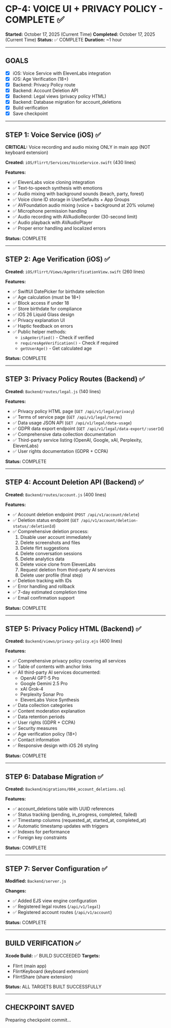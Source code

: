 # CP-4: VOICE UI + PRIVACY POLICY - COMPLETE ✅

**Started:** October 17, 2025 (Current Time)
**Completed:** October 17, 2025 (Current Time)
**Status:** ✅ COMPLETE
**Duration:** ~1 hour

---

## GOALS

- [x] iOS: Voice Service with ElevenLabs integration
- [x] iOS: Age Verification (18+)
- [x] Backend: Privacy Policy route
- [x] Backend: Account Deletion API
- [x] Backend: Legal views (privacy policy HTML)
- [x] Backend: Database migration for account_deletions
- [x] Build verification
- [x] Save checkpoint

---

## STEP 1: Voice Service (iOS) ✅

**CRITICAL:** Voice recording and audio mixing ONLY in main app (NOT keyboard extension)

**Created:** `iOS/Flirrt/Services/VoiceService.swift` (430 lines)

**Features:**
- ✅ ElevenLabs voice cloning integration
- ✅ Text-to-speech synthesis with emotions
- ✅ Audio mixing with background sounds (beach, party, forest)
- ✅ Voice clone ID storage in UserDefaults + App Groups
- ✅ AVFoundation audio mixing (voice + background at 20% volume)
- ✅ Microphone permission handling
- ✅ Audio recording with AVAudioRecorder (30-second limit)
- ✅ Audio playback with AVAudioPlayer
- ✅ Proper error handling and localized errors

**Status:** COMPLETE

---

## STEP 2: Age Verification (iOS) ✅

**Created:** `iOS/Flirrt/Views/AgeVerificationView.swift` (260 lines)

**Features:**
- ✅ SwiftUI DatePicker for birthdate selection
- ✅ Age calculation (must be 18+)
- ✅ Block access if under 18
- ✅ Store birthdate for compliance
- ✅ iOS 26 Liquid Glass design
- ✅ Privacy explanation UI
- ✅ Haptic feedback on errors
- ✅ Public helper methods:
  - `isAgeVerified()` - Check if verified
  - `requiresAgeVerification()` - Check if required
  - `getUserAge()` - Get calculated age

**Status:** COMPLETE

---

## STEP 3: Privacy Policy Routes (Backend) ✅

**Created:** `Backend/routes/legal.js` (140 lines)

**Features:**
- ✅ Privacy policy HTML page (`GET /api/v1/legal/privacy`)
- ✅ Terms of service page (`GET /api/v1/legal/terms`)
- ✅ Data usage JSON API (`GET /api/v1/legal/data-usage`)
- ✅ GDPR data export endpoint (`GET /api/v1/legal/data-export/:userId`)
- ✅ Comprehensive data collection documentation
- ✅ Third-party service listing (OpenAI, Google, xAI, Perplexity, ElevenLabs)
- ✅ User rights documentation (GDPR + CCPA)

**Status:** COMPLETE

---

## STEP 4: Account Deletion API (Backend) ✅

**Created:** `Backend/routes/account.js` (400 lines)

**Features:**
- ✅ Account deletion endpoint (`POST /api/v1/account/delete`)
- ✅ Deletion status endpoint (`GET /api/v1/account/deletion-status/:deletionId`)
- ✅ Comprehensive deletion process:
  1. Disable user account immediately
  2. Delete screenshots and files
  3. Delete flirt suggestions
  4. Delete conversation sessions
  5. Delete analytics data
  6. Delete voice clone from ElevenLabs
  7. Request deletion from third-party AI services
  8. Delete user profile (final step)
- ✅ Deletion tracking with IDs
- ✅ Error handling and rollback
- ✅ 7-day estimated completion time
- ✅ Email confirmation support

**Status:** COMPLETE

---

## STEP 5: Privacy Policy HTML (Backend) ✅

**Created:** `Backend/views/privacy-policy.ejs` (400 lines)

**Features:**
- ✅ Comprehensive privacy policy covering all services
- ✅ Table of contents with anchor links
- ✅ All third-party AI services documented:
  - OpenAI GPT-5 Pro
  - Google Gemini 2.5 Pro
  - xAI Grok-4
  - Perplexity Sonar Pro
  - ElevenLabs Voice Synthesis
- ✅ Data collection categories
- ✅ Content moderation explanation
- ✅ Data retention periods
- ✅ User rights (GDPR + CCPA)
- ✅ Security measures
- ✅ Age verification policy (18+)
- ✅ Contact information
- ✅ Responsive design with iOS 26 styling

**Status:** COMPLETE

---

## STEP 6: Database Migration ✅

**Created:** `Backend/migrations/004_account_deletions.sql`

**Features:**
- ✅ account_deletions table with UUID references
- ✅ Status tracking (pending, in_progress, completed, failed)
- ✅ Timestamp columns (requested_at, started_at, completed_at)
- ✅ Automatic timestamp updates with triggers
- ✅ Indexes for performance
- ✅ Foreign key constraints

**Status:** COMPLETE

---

## STEP 7: Server Configuration ✅

**Modified:** `Backend/server.js`

**Changes:**
- ✅ Added EJS view engine configuration
- ✅ Registered legal routes (`/api/v1/legal`)
- ✅ Registered account routes (`/api/v1/account`)

**Status:** COMPLETE

---

## BUILD VERIFICATION ✅

**Xcode Build:** ✅ BUILD SUCCEEDED
**Targets:**
- Flirrt (main app)
- FlirrtKeyboard (keyboard extension)
- FlirrtShare (share extension)

**Status:** ALL TARGETS BUILT SUCCESSFULLY

---

## CHECKPOINT SAVED

Preparing checkpoint commit...
